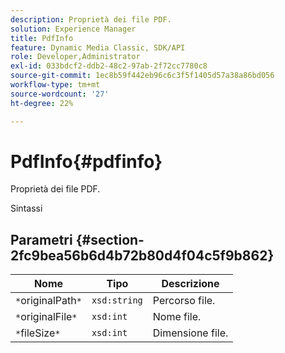 ```yaml
---
description: Proprietà dei file PDF.
solution: Experience Manager
title: PdfInfo
feature: Dynamic Media Classic, SDK/API
role: Developer,Administrator
exl-id: 033bdcf2-ddb2-48c2-97ab-2f72cc7780c8
source-git-commit: 1ec8b59f442eb96c6c3f5f1405d57a38a86bd056
workflow-type: tm+mt
source-wordcount: '27'
ht-degree: 22%

---
```


# PdfInfo{#pdfinfo}

Proprietà dei file PDF.

Sintassi

## Parametri {#section-2fc9bea56b6d4b72b80d4f04c5f9b862}

| Nome | Tipo | Descrizione |
|---|---|---|
| `*`originalPath`*` | `xsd:string` | Percorso file. |
| `*`originalFile`*` | `xsd:int` | Nome file. |
| `*`fileSize`*` | `xsd:int` | Dimensione file. |
